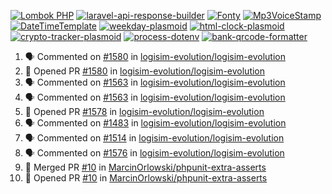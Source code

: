 [![Lombok PHP](https://github-readme-stats.vercel.app/api/pin/?username=MarcinOrlowski&repo=lombok-php&theme=default&hide_border=true&title_color=87c9c3&text_color=62696d&icon_color=636a6d&bg_color=30393e)](https://github.com/MarcinOrlowski/lombok-php)
[![laravel-api-response-builder](https://github-readme-stats.vercel.app/api/pin/?username=MarcinOrlowski&repo=laravel-api-response-builder&theme=default&hide_border=true&title_color=87c9c3&text_color=62696d&icon_color=636a6d&bg_color=30393e)](https://github.com/MarcinOrlowski/laravel-api-response-builder)
[![Fonty](https://github-readme-stats.vercel.app/api/pin/?username=MarcinOrlowski&repo=Fonty&theme=default&hide_border=true&title_color=87c9c3&text_color=62696d&icon_color=636a6d&bg_color=30393e)](https://github.com/MarcinOrlowski/Fonty)
[![Mp3VoiceStamp](https://github-readme-stats.vercel.app/api/pin/?username=MarcinOrlowski&repo=Mp3VoiceStamp&theme=default&hide_border=true&title_color=87c9c3&text_color=62696d&icon_color=636a6d&bg_color=30393e)](https://github.com/MarcinOrlowski/Mp3VoiceStamp)
[![DateTimeTemplate](https://github-readme-stats.vercel.app/api/pin/?username=MarcinOrlowski&repo=DateTimeTemplate&theme=default&hide_border=true&title_color=87c9c3&text_color=62696d&icon_color=636a6d&bg_color=30393e)](https://github.com/MarcinOrlowski/DateTimeTemplate)
[![weekday-plasmoid](https://github-readme-stats.vercel.app/api/pin/?username=MarcinOrlowski&repo=weekday-plasmoid&theme=default&hide_border=true&title_color=87c9c3&text_color=62696d&icon_color=636a6d&bg_color=30393e)](https://github.com/MarcinOrlowski/weekday-plasmoid)
[![html-clock-plasmoid](https://github-readme-stats.vercel.app/api/pin/?username=MarcinOrlowski&repo=html-clock-plasmoid&theme=default&hide_border=true&title_color=87c9c3&text_color=62696d&icon_color=636a6d&bg_color=30393e)](https://github.com/MarcinOrlowski/html-clock-plasmoid)
[![crypto-tracker-plasmoid](https://github-readme-stats.vercel.app/api/pin/?username=MarcinOrlowski&repo=crypto-tracker-plasmoid&theme=default&hide_border=true&title_color=87c9c3&text_color=62696d&icon_color=636a6d&bg_color=30393e)](https://github.com/MarcinOrlowski/crypto-tracker-plasmoid)
[![process-dotenv](https://github-readme-stats.vercel.app/api/pin/?username=MarcinOrlowski&repo=process-dotenv&theme=default&hide_border=true&title_color=87c9c3&text_color=62696d&icon_color=636a6d&bg_color=30393e)](https://github.com/MarcinOrlowski/process-dotenv)
[![bank-qrcode-formatter](https://github-readme-stats.vercel.app/api/pin/?username=MarcinOrlowski&repo=bank-qrcode-formatter&theme=default&hide_border=true&title_color=87c9c3&text_color=62696d&icon_color=636a6d&bg_color=30393e)](https://github.com/MarcinOrlowski/bank-qrcode-formatter)

<!--START_SECTION:activity-->
1. 🗣 Commented on [#1580](https://github.com/logisim-evolution/logisim-evolution/issues/1580) in [logisim-evolution/logisim-evolution](https://github.com/logisim-evolution/logisim-evolution)
2. 💪 Opened PR [#1580](https://github.com/logisim-evolution/logisim-evolution/pull/1580) in [logisim-evolution/logisim-evolution](https://github.com/logisim-evolution/logisim-evolution)
3. 🗣 Commented on [#1563](https://github.com/logisim-evolution/logisim-evolution/issues/1563) in [logisim-evolution/logisim-evolution](https://github.com/logisim-evolution/logisim-evolution)
4. 🗣 Commented on [#1563](https://github.com/logisim-evolution/logisim-evolution/issues/1563) in [logisim-evolution/logisim-evolution](https://github.com/logisim-evolution/logisim-evolution)
5. 💪 Opened PR [#1578](https://github.com/logisim-evolution/logisim-evolution/pull/1578) in [logisim-evolution/logisim-evolution](https://github.com/logisim-evolution/logisim-evolution)
6. 🗣 Commented on [#1483](https://github.com/logisim-evolution/logisim-evolution/issues/1483) in [logisim-evolution/logisim-evolution](https://github.com/logisim-evolution/logisim-evolution)
7. 🗣 Commented on [#1514](https://github.com/logisim-evolution/logisim-evolution/issues/1514) in [logisim-evolution/logisim-evolution](https://github.com/logisim-evolution/logisim-evolution)
8. 🗣 Commented on [#1576](https://github.com/logisim-evolution/logisim-evolution/issues/1576) in [logisim-evolution/logisim-evolution](https://github.com/logisim-evolution/logisim-evolution)
9. 🎉 Merged PR [#10](https://github.com/MarcinOrlowski/phpunit-extra-asserts/pull/10) in [MarcinOrlowski/phpunit-extra-asserts](https://github.com/MarcinOrlowski/phpunit-extra-asserts)
10. 💪 Opened PR [#10](https://github.com/MarcinOrlowski/phpunit-extra-asserts/pull/10) in [MarcinOrlowski/phpunit-extra-asserts](https://github.com/MarcinOrlowski/phpunit-extra-asserts)
<!--END_SECTION:activity-->
